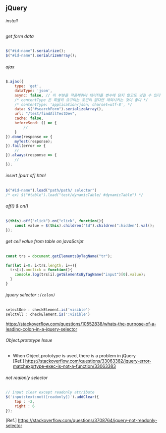 ## jQuery
  
###### install
  
###### get form data
```js
$("#id-name").serialrize();
$("#id-name").serialrizeArray();
```
  
###### ajax
```js
$.ajax({
    type: 'get',
    dataType: 'json',
    async: false, // 이 부분을 적용해줘야 데이터를 변수에 담지 않고도 넘길 수 있다
    /* contentType 은 특별히 요구되는 조건이 없다면 제외시키는 것이 좋다 */
    /* contentType: 'application/json; charset=utf-8', */
    data: $("#searchForm").serializeArray(),
    url: "/test/findAllTestDev",
    cache: false,
    beforeSend: () => {
        //
    }
}).done(response => {
    myTest(response);
}).fail(error => {
    //
}).always(response => {
    //
});
```
  
###### insert [part of] html
```js
$("#id-name").load("path/path/ selector")
/* ex) $("#table").load("test/dynamicTable/ #dynamicTable") */
```
  
###### off() & on()
```js
$(this).off("click").on("click", function(){
    const value = $(this).children("td").children(":hidden").val();
});
```
  
###### get cell value from table on javaScript
```js
const trs = document.getElementsByTagName("tr");
		
for(let i=0; i<trs.length; i++){
  trs[i].onclick = function(){
    console.log(trs[i].getElementsByTagName("input")[0].value);
  }
}
```
###### jquery selector `:(colon)`
```js
selectOne : checkElement.is('visible')
selctAll : checkElement.is(':visible')
```
https://stackoverflow.com/questions/10552838/whats-the-purpose-of-a-leading-colon-in-a-jquery-selector
  
###### Object.prototype Issue
- When Object.prototype is used, there is a problem in jQuery  
[Ref.] https://stackoverflow.com/questions/33063382/jquery-error-matchexprtype-exec-is-not-a-function/33063383
  
###### not realonly selector
```js
// input clear except readonly attribute
$('input:text:not([readonly])').addClear({
    top : -2,
    right : 6
});
```
[Ref.] https://stackoverflow.com/questions/3708764/jquery-not-readonly-selector
  
